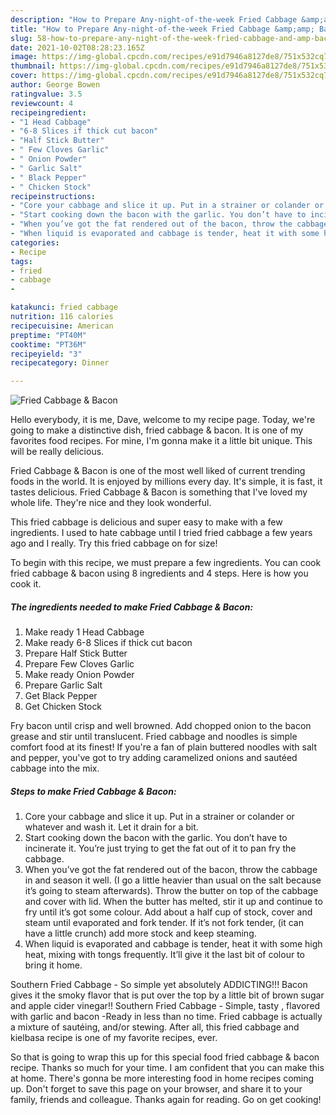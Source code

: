 ```yaml
---
description: "How to Prepare Any-night-of-the-week Fried Cabbage &amp;amp; Bacon"
title: "How to Prepare Any-night-of-the-week Fried Cabbage &amp;amp; Bacon"
slug: 58-how-to-prepare-any-night-of-the-week-fried-cabbage-and-amp-bacon
date: 2021-10-02T08:28:23.165Z
image: https://img-global.cpcdn.com/recipes/e91d7946a8127de8/751x532cq70/fried-cabbage-bacon-recipe-main-photo.jpg
thumbnail: https://img-global.cpcdn.com/recipes/e91d7946a8127de8/751x532cq70/fried-cabbage-bacon-recipe-main-photo.jpg
cover: https://img-global.cpcdn.com/recipes/e91d7946a8127de8/751x532cq70/fried-cabbage-bacon-recipe-main-photo.jpg
author: George Bowen
ratingvalue: 3.5
reviewcount: 4
recipeingredient:
- "1 Head Cabbage"
- "6-8 Slices if thick cut bacon"
- "Half Stick Butter"
- " Few Cloves Garlic"
- " Onion Powder"
- " Garlic Salt"
- " Black Pepper"
- " Chicken Stock"
recipeinstructions:
- "Core your cabbage and slice it up. Put in a strainer or colander or whatever and wash it. Let it drain for a bit."
- "Start cooking down the bacon with the garlic. You don’t have to incinerate it. You’re just trying to get the fat out of it to pan fry the cabbage."
- "When you’ve got the fat rendered out of the bacon, throw the cabbage in and season it well. (I go a little heavier than usual on the salt because it’s going to steam afterwards). Throw the butter on top of the cabbage and cover with lid. When the butter has melted, stir it up and continue to fry until it’s got some colour. Add about a half cup of stock, cover and steam until evaporated and fork tender. If it’s not fork tender, (it can have a little crunch) add more stock and keep steaming."
- "When liquid is evaporated and cabbage is tender, heat it with some high heat, mixing with tongs frequently. It’ll give it the last bit of colour to bring it home."
categories:
- Recipe
tags:
- fried
- cabbage
- 

katakunci: fried cabbage  
nutrition: 116 calories
recipecuisine: American
preptime: "PT40M"
cooktime: "PT36M"
recipeyield: "3"
recipecategory: Dinner

---
```



![Fried Cabbage &amp; Bacon](https://img-global.cpcdn.com/recipes/e91d7946a8127de8/751x532cq70/fried-cabbage-bacon-recipe-main-photo.jpg)

Hello everybody, it is me, Dave, welcome to my recipe page. Today, we're going to make a distinctive dish, fried cabbage &amp; bacon. It is one of my favorites food recipes. For mine, I'm gonna make it a little bit unique. This will be really delicious.

Fried Cabbage &amp; Bacon is one of the most well liked of current trending foods in the world. It is enjoyed by millions every day. It's simple, it is fast, it tastes delicious. Fried Cabbage &amp; Bacon is something that I've loved my whole life. They're nice and they look wonderful.

This fried cabbage is delicious and super easy to make with a few ingredients. I used to hate cabbage until I tried fried cabbage a few years ago and I really. Try this fried cabbage on for size!


To begin with this recipe, we must prepare a few ingredients. You can cook fried cabbage &amp; bacon using 8 ingredients and 4 steps. Here is how you cook it.

<!--inarticleads1-->

##### The ingredients needed to make Fried Cabbage &amp; Bacon:

1. Make ready 1 Head Cabbage
1. Make ready 6-8 Slices if thick cut bacon
1. Prepare Half Stick Butter
1. Prepare  Few Cloves Garlic
1. Make ready  Onion Powder
1. Prepare  Garlic Salt
1. Get  Black Pepper
1. Get  Chicken Stock


Fry bacon until crisp and well browned. Add chopped onion to the bacon grease and stir until translucent. Fried cabbage and noodles is simple comfort food at its finest! If you&#39;re a fan of plain buttered noodles with salt and pepper, you&#39;ve got to try adding caramelized onions and sautéed cabbage into the mix. 

<!--inarticleads2-->

##### Steps to make Fried Cabbage &amp; Bacon:

1. Core your cabbage and slice it up. Put in a strainer or colander or whatever and wash it. Let it drain for a bit.
1. Start cooking down the bacon with the garlic. You don’t have to incinerate it. You’re just trying to get the fat out of it to pan fry the cabbage.
1. When you’ve got the fat rendered out of the bacon, throw the cabbage in and season it well. (I go a little heavier than usual on the salt because it’s going to steam afterwards). Throw the butter on top of the cabbage and cover with lid. When the butter has melted, stir it up and continue to fry until it’s got some colour. Add about a half cup of stock, cover and steam until evaporated and fork tender. If it’s not fork tender, (it can have a little crunch) add more stock and keep steaming.
1. When liquid is evaporated and cabbage is tender, heat it with some high heat, mixing with tongs frequently. It’ll give it the last bit of colour to bring it home.


Southern Fried Cabbage - So simple yet absolutely ADDICTING!!! Bacon gives it the smoky flavor that is put over the top by a little bit of brown sugar and apple cider vinegar!! Southern Fried Cabbage - Simple, tasty , flavored with garlic and bacon -Ready in less than no time. Fried cabbage is actually a mixture of sautéing, and/or stewing. After all, this fried cabbage and kielbasa recipe is one of my favorite recipes, ever. 

So that is going to wrap this up for this special food fried cabbage &amp; bacon recipe. Thanks so much for your time. I am confident that you can make this at home. There's gonna be more interesting food in home recipes coming up. Don't forget to save this page on your browser, and share it to your family, friends and colleague. Thanks again for reading. Go on get cooking!
